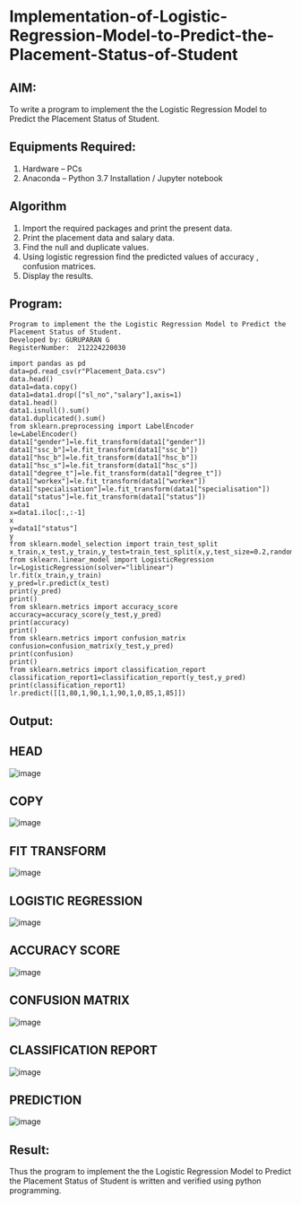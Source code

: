 # Implementation-of-Logistic-Regression-Model-to-Predict-the-Placement-Status-of-Student

## AIM:
To write a program to implement the the Logistic Regression Model to Predict the Placement Status of Student.

## Equipments Required:
1. Hardware – PCs
2. Anaconda – Python 3.7 Installation / Jupyter notebook

## Algorithm
1. Import the required packages and print the present data.
2. Print the placement data and salary data.
3. Find the null and duplicate values.
4. Using logistic regression find the predicted values of accuracy , confusion matrices.
5. Display the results.
## Program:
```
Program to implement the the Logistic Regression Model to Predict the Placement Status of Student.
Developed by: GURUPARAN G
RegisterNumber:  212224220030
``` 
```
import pandas as pd
data=pd.read_csv(r"Placement_Data.csv")
data.head()
data1=data.copy()
data1=data1.drop(["sl_no","salary"],axis=1)
data1.head()
data1.isnull().sum()
data1.duplicated().sum()
from sklearn.preprocessing import LabelEncoder
le=LabelEncoder()
data1["gender"]=le.fit_transform(data1["gender"])
data1["ssc_b"]=le.fit_transform(data1["ssc_b"])
data1["hsc_b"]=le.fit_transform(data1["hsc_b"])
data1["hsc_s"]=le.fit_transform(data1["hsc_s"])
data1["degree_t"]=le.fit_transform(data1["degree_t"])
data1["workex"]=le.fit_transform(data1["workex"])
data1["specialisation"]=le.fit_transform(data1["specialisation"])
data1["status"]=le.fit_transform(data1["status"])
data1
x=data1.iloc[:,:-1]
x
y=data1["status"]
y
from sklearn.model_selection import train_test_split
x_train,x_test,y_train,y_test=train_test_split(x,y,test_size=0.2,random_state=0)
from sklearn.linear_model import LogisticRegression
lr=LogisticRegression(solver="liblinear")
lr.fit(x_train,y_train)
y_pred=lr.predict(x_test)
print(y_pred)
print()
from sklearn.metrics import accuracy_score
accuracy=accuracy_score(y_test,y_pred)
print(accuracy)
print()
from sklearn.metrics import confusion_matrix
confusion=confusion_matrix(y_test,y_pred)
print(confusion)
print()
from sklearn.metrics import classification_report
classification_report1=classification_report(y_test,y_pred)
print(classification_report1)
lr.predict([[1,80,1,90,1,1,90,1,0,85,1,85]])

```

## Output:
## HEAD
![image](https://github.com/user-attachments/assets/97184c2f-10f9-410d-9a67-9a1ae045c0eb)

## COPY
![image](https://github.com/user-attachments/assets/066e0dee-eb3b-4680-8a3d-818d23512c5c)

## FIT TRANSFORM
![image](https://github.com/user-attachments/assets/f61b8e7d-f619-4234-b408-43fbb7604288)

## LOGISTIC REGRESSION
![image](https://github.com/user-attachments/assets/dc914706-a024-4cbc-a89f-d9eb000826c0)

## ACCURACY SCORE
![image](https://github.com/user-attachments/assets/11c18b6f-8782-42b7-b2f3-9bae3a883dfa)

## CONFUSION MATRIX
![image](https://github.com/user-attachments/assets/64dec349-6f4d-4716-9284-7ff64fb7cddf)

## CLASSIFICATION REPORT
![image](https://github.com/user-attachments/assets/7e7bb026-9ba5-4067-b5f1-e2bc0c401b5c)

## PREDICTION
![image](https://github.com/user-attachments/assets/afb9d08c-6dea-4697-b78a-19b0b114139b)

## Result:
Thus the program to implement the the Logistic Regression Model to Predict the Placement Status of Student is written and verified using python programming.
